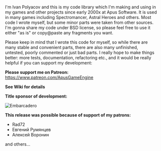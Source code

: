 I'm Ivan Polyacov and this is my code library which I'm making and using in my games and other projects since early 2000x at Apus Software. It is used in many games including Spectromancer, Astral Heroes and others. Most code I wrote myself, but some minor parts were taken from other sources. I'm gonna share my code under BSD license, so please feel free to use it either "as is" or copy@paste any fragments you want.

Please keep in mind that I wrote this code for myself, so while there are many stable and convenient parts, there are also many unfinished, untested, poorly commented or just bad parts. I really hope to make things better: more tests, documentation, refactoring etc., and it would be really helpful if you can support my development:

**Please support me on Patreon:**
https://www.patreon.com/ApusGameEngine

**See Wiki for details**

**Title sponsor of development:**

![Embarcadero](http://apus-software.com/engine/embarcadero.png)

**This release was possible because of support of my patrons:**
* Rad72
* Евгений Румянцев
* Алексей Воронин

and others...
